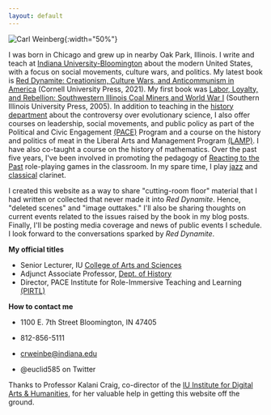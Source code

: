 ```yaml
---
layout: default
---
```


![Carl Weinberg](https://history.indiana.edu/images/Faculty/weinberg_carl.jpg){:width="50%"}

I was born in Chicago and grew up in nearby Oak Park, Illinois. I write and teach at [Indiana University-Bloomington](https://www.indiana.edu/) about the modern United States, with a focus on social movements, culture wars, and politics.  My latest book is [Red Dynamite: Creationism, Culture Wars, and Anticommunism in America](https://www.cornellpress.cornell.edu/book/9781501759291/red-dynamite/#bookTabs=1) (Cornell University Press, 2021). My first book was [Labor, Loyalty, and Rebellion: Southwestern Illinois Coal Miners and World War I](http://siupress.com/books/978-0-8093-2635-8) (Southern Illinois University Press, 2005). In addition to teaching in the [history department](https://history.indiana.edu/index.html) about the controversy over evolutionary science, I also offer courses on leadership, social movements, and public policy as part of the Political and Civic Engagement [(PACE)](https://pace.indiana.edu/index.html) Program and a course on the history and politics of meat in the Liberal Arts and Management Program [(LAMP)](https://lamp.indiana.edu/).  I have also co-taught a course on the history of mathematics.  Over the past five years, I've been involved in promoting the pedagogy of [Reacting to the Past](https://reacting.barnard.edu/) role-playing games in the classroom. In my spare time, I play [jazz](https://www.youtube.com/watch?v=uftOaK4ykDw) and [classical](https://www.youtube.com/watch?v=w_SvS_GdvSE) clarinet.

I created this website as a way to share "cutting-room floor" material that I had written or collected that never made it into *Red Dynamite*. Hence, "deleted scenes" and "image outtakes." I'll also be sharing thoughts on current events related to the issues raised by the book in my blog posts. Finally, I'll be posting media coverage and news of public events I schedule. I look forward to the conversations sparked by *Red Dynamite*.

**My official titles**

- Senior Lecturer, IU [College of Arts and Sciences](https://college.indiana.edu/)
- Adjunct Associate Professor, [Dept. of History](https://history.indiana.edu/faculty_staff/adjunctfaculty/weinberg_carl.html)
- Director, PACE Institute for Role-Immersive Teaching and Learning [(PIRTL)](https://pace.indiana.edu/academics/games/index.html)

**How to contact me**

- 1100 E. 7th Street
  Bloomington, IN 47405

- 812-856-5111

- crweinbe@indiana.edu
- @euclid585 on Twitter

Thanks to Professor Kalani Craig, co-director of the [IU Institute for Digital Arts & Humanities](https://idah.indiana.edu/index.html), for her valuable help in getting this website off the ground.
